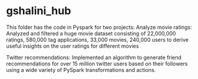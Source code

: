 # gshalini_hub
This folder has the code in Pyspark for two projects:
Analyze movie ratings:
  Analyzed and filtered a huge movie dataset consisting of 22,000,000 ratings, 580,000 tag applications, 33,000 movies, 240,000 users to derive useful insights on the user ratings for different movies

Twitter recommendations:
  Implemented an algorithm to generate friend recommendations for over 15 million twitter users based on their followers using a wide variety of PySpark transformations and actions.
